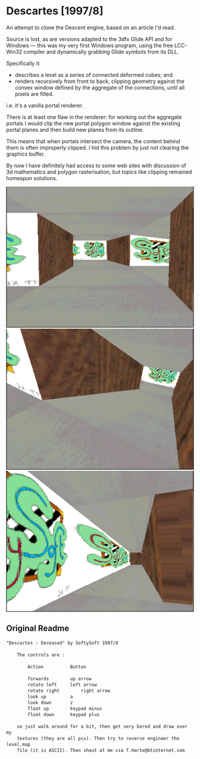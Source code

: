 # Descartes [1997/8]

An attempt to clone the Descent engine, based on an article I'd read.

Source is lost, as are versions adapted to the 3dfx Glide API and for Windows — this was my very first Windows program, using the free LCC-Win32 compiler and dynamically grabbing Glide symbols from its DLL. 

Specifically it:
* describes a level as a series of connected deformed cubes; and
* renders recursively from front to back, clipping geometry against the convex window defined by the aggregate of the connections, until all pixels are filled.

i.e. it's a vanilla portal renderer.    

There is at least one flaw in the renderer: for working out the aggregate portals I would clip the new portal polygon window against the existing portal planes and then build new planes from its outline.

This means that when portals intersect the camera, the content behind them is often improperly clipped. I hid this problem by just not clearing the graphics buffer.  

By now I have definitely had access to some web sites with discussion of 3d mathematics and polygon rasterisation, but topics like clipping remained homespun solutions.

![Corridor Section 1](Media/Descartes1.png)
![Corridor Section 2](Media/Descartes2.png)
![Corridor Section 3](Media/Descartes3.png)

## Original Readme

```
"Descartes : Deceased" by SoftySoft 1997/8

	The controls are :

		Action			Button	

		forwards		up arrow
		rotate left		left arrow
		rotate right		right arrow
		look up			a
		look down		z
		float up		keypad minus
		float down		keypad plus

	so just walk around for a bit, then get very bored and draw over my    
	textures (they are all pcx). Then try to reverse engineer the level.map
	file (it is ASCII). Then shout at me via T.Harte@btinternet.com
```
